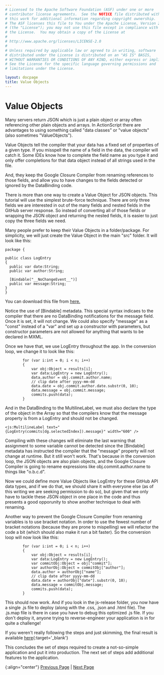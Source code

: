 ```yaml
---
# Licensed to the Apache Software Foundation (ASF) under one or more
# contributor license agreements.  See the NOTICE file distributed with
# this work for additional information regarding copyright ownership.
# The ASF licenses this file to You under the Apache License, Version 2.0
# (the "License"); you may not use this file except in compliance with
# the License.  You may obtain a copy of the License at
# 
# http://www.apache.org/licenses/LICENSE-2.0
# 
# Unless required by applicable law or agreed to in writing, software
# distributed under the License is distributed on an "AS IS" BASIS,
# WITHOUT WARRANTIES OR CONDITIONS OF ANY KIND, either express or implied.
# See the License for the specific language governing permissions and
# limitations under the License.

layout: docpage
title: Value Objects
---
```


# Value Objects

Many servers return JSON which is just a plain object or array often referencing other plain objects and arrays.  In ActionScript there are advantages to using something called "data classes" or "value objects" (also sometimes "ValueObjects").

Value Objects tell the compiler that your data has a fixed set of properties of a given type.  If you misspell the name of a field in the data, the compiler will catch it.  Some IDEs know how to complete the field name as you type it and only offer completions for that data object instead of all strings used in the file.

And, they keep the Google Closure Compiler from renaming references to those fields, and allow you to have changes to the fields detected or ignored by the DataBinding code.

There is more than one way to create a Value Object for JSON objects.  This tutorial will use the simplest brute-force technique.  There are only three fields we are interested in out of the many fields and nested fields in the GitHub server response.  So instead of converting all of those fields or wrapping the JSON object and returning the nested fields, it is easier to just copy the three fields we need.

Many people prefer to keep their Value Objects in a folder/package.  For simplicity, we will just create the Value Object in the main "src" folder.  It will look like this:

```
package {

public class LogEntry
{
  public var date:String;
  public var author:String;

  [Bindable("__NoChangeEvent__")]
  public var message:String;
}
}
```
You can download this file from [here.](https://github.com/apache/royale-asjs/blob/develop/examples/express/GitHubCommitLogViewer/src/main/royale/LogEntry.as)

Notice the use of [Bindable] metadata.  This special syntax indicaes to the compiler that there are no DataBinding notifications for the message field.   Once it is set, it will not change.  We could also specify "message" as a "const" instead of a "var" and set up a constructor with parameters, but constructor parameters are not allowed for anything that wants to be declared in MXML.

Once we have that, we use LogEntry throughout the app.  In the conversion loop, we change it to look like this:

```
        for (var i:int = 0; i < n; i++)
        {
            var obj:Object = results[i];
            var data:LogEntry = new LogEntry();
            data.author = obj.commit.author.name;
            // clip date after yyyy-mm-dd
            data.date = obj.commit.author.date.substr(0, 10);
            data.message = obj.commit.message;
            commits.push(data);
        }
```

And in the DataBinding to the MultilineLabel, we must also declare the type of the object in the Array so that the compilers know that the message property is from a LogEntry and should not be changed.

```
<js:MultilineLabel text="{LogEntry(commits[dg.selectedIndex]).message}" width="600" />
```

Compiling with these changes will eliminate the last warning that assignment to some variable cannot be detected since the [Bindable] metadata has instructed the compiler that the "message" property will not change at runtime.  But it still won't work.  That's because in the conversion loop, the JSON objects are also plain objects, and the Google Closure Compiler is going to rename expressions like obj.commit.author.name to things like "o.b.c.d".

Now we could define more Value Objects like LogEntry for these GitHub API data types, and if we do that, we should share it with everyone else (as of this writing we are seeking permission to do so), but given that we only have to tackle these JSON object in one place in the code and thus presents a good opporunity to show another technique to deal with renaming.

Another way to prevent the Google Closure Compiler from renaming variables is to use bracket notation.   In order to use the fewest number of bracket notations (because they are prone to mispelling) we will refactor the code a bit (which should also make it run a bit faster).  So the conversion loop will now look like this:

```
        for (var i:int = 0; i < n; i++)
        {
            var obj:Object = results[i];
            var data:LogEntry = new LogEntry();
            var commitObj:Object = obj["commit"];
            var authorObj:Object = commitObj["author"];
            data.author = authorObj["name"];
            // clip date after yyyy-mm-dd
            data.date = authorObj["date"].substr(0, 10);
            data.message = commitObj.message;
            commits.push(data);
        }
```

This should now work. And if you look in the js-release folder, you now have a single .js file to deploy (along with the .css, .json and .html file).  The .js.map file is there in case you have to debug this optimized .js file.  If you don't deploy it, anyone trying to reverse-engineer your application is in for quite a challenge!

If you weren't really following the steps and just skimming, the final result is available [here](create-an-application/application-tutorial/example/index.html){:target='_blank'}

This concludes the set of steps required to create a not-so-simple application and put it into production.  The next set of steps add additional features to the application.

{:align="center"}
[Previous Page](create-an-application/application-tutorial/production.html) \| [Next Page](create-an-application/application-tutorial/locales.html)
